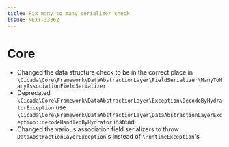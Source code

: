 ```yaml
---
title: Fix many to many serializer check
issue: NEXT-33362
---
```

# Core
* Changed the data structure check to be in the correct place in `\Cicada\Core\Framework\DataAbstractionLayer\FieldSerializer\ManyToManyAssociationFieldSerializer`
* Deprecated `\Cicada\Core\Framework\DataAbstractionLayer\Exception\DecodeByHydratorException` use `\Cicada\Core\Framework\DataAbstractionLayer\DataAbstractionLayerException::decodeHandledByHydrator` instead
* Changed the various association field serializers to throw `DataAbstractionLayerException`'s instead of `\RuntimeException`'s
